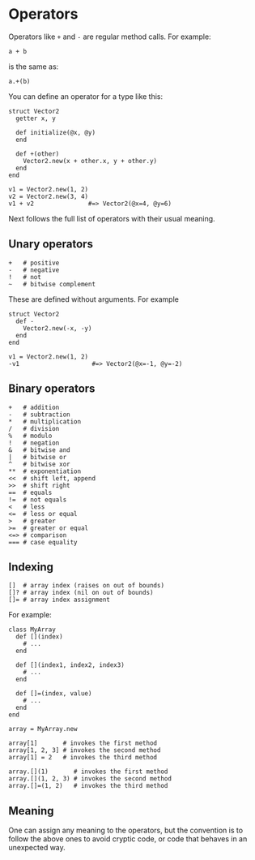 # Operators

Operators like `+` and `-` are regular method calls. For example:

```crystal
a + b
```

is the same as:

```crystal
a.+(b)
```

You can define an operator for a type like this:

```crystal
struct Vector2
  getter x, y

  def initialize(@x, @y)
  end

  def +(other)
    Vector2.new(x + other.x, y + other.y)
  end
end

v1 = Vector2.new(1, 2)
v2 = Vector2.new(3, 4)
v1 + v2               #=> Vector2(@x=4, @y=6)
```

Next follows the full list of operators with their usual meaning.

## Unary operators

```crystal
+   # positive
-   # negative
!   # not
~   # bitwise complement
```

These are defined without arguments. For example

```crystal
struct Vector2
  def -
    Vector2.new(-x, -y)
  end
end

v1 = Vector2.new(1, 2)
-v1                    #=> Vector2(@x=-1, @y=-2)
```

## Binary operators

```crystal
+   # addition
-   # subtraction
*   # multiplication
/   # division
%   # modulo
!   # negation
&   # bitwise and
|   # bitwise or
^   # bitwise xor
**  # exponentiation
<<  # shift left, append
>>  # shift right
==  # equals
!=  # not equals
<   # less
<=  # less or equal
>   # greater
>=  # greater or equal
<=> # comparison
=== # case equality
```

## Indexing

```crystal
[]  # array index (raises on out of bounds)
[]? # array index (nil on out of bounds)
[]= # array index assignment
```

For example:

```crystal
class MyArray
  def [](index)
    # ...
  end

  def [](index1, index2, index3)
    # ...
  end

  def []=(index, value)
    # ...
  end
end

array = MyArray.new

array[1]       # invokes the first method
array[1, 2, 3] # invokes the second method
array[1] = 2   # invokes the third method

array.[](1)       # invokes the first method
array.[](1, 2, 3) # invokes the second method
array.[]=(1, 2)   # invokes the third method
```

## Meaning

One can assign any meaning to the operators, but the convention is to follow the above ones to avoid cryptic code, or code that behaves in an unexpected way.

